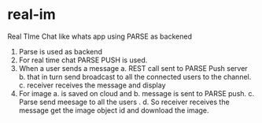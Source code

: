 # real-im
Real TIme Chat like whats app using PARSE as backened

1. Parse is used as backend
2. For real time chat PARSE PUSH is used.
3. When a user sends a message
      a. REST call sent to PARSE Push server 
      b. that in turn send broadcast to all the connected users to the channel.
      c. receiver receives the message and display
4. For image 
        a. is saved on cloud and 
        b. message is sent to PARSE push. 
        c. Parse send meesage to all the users . 
        d. So receiver receives the message get the image object id 
            and download the image.
